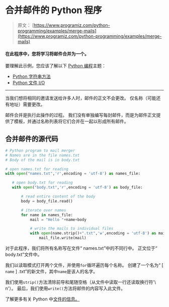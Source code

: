 # 合并邮件的 Python 程序

> 原文： [https://www.programiz.com/python-programming/examples/merge-mails](https://www.programiz.com/python-programming/examples/merge-mails)

#### 在此程序中，您将学习将邮件合并为一个。

要理解此示例，您应该了解以下 [Python 编程](/python-programming "Python tutorial")主题：

*   [Python 字符串方法](/python-programming/strings-method)
*   [Python 文件 I/O](/python-programming/file-operation)

* * *

当我们想将相同的邀请发送给许多人时，邮件的正文不会更改。 仅名称（可能还有地址）需要更改。

邮件合并是执行此操作的过程。 我们没有单独编写每封邮件，而是为邮件正文提供了模板，并通过名称列表将它们合并在一起以形成所有邮件。

## 合并邮件的源代码

```py
# Python program to mail merger
# Names are in the file names.txt
# Body of the mail is in body.txt

# open names.txt for reading
with open("names.txt",'r',encoding = 'utf-8') as names_file:

   # open body.txt for reading
   with open("body.txt",'r',encoding = 'utf-8') as body_file:

       # read entire content of the body
       body = body_file.read()

       # iterate over names
       for name in names_file:
           mail = "Hello "+name+body

           # write the mails to individual files
           with open(name.strip()+".txt",'w',encoding = 'utf-8') as mail_file:
               mail_file.write(mail)

```

对于此程序，我们将所有名称写在文件“ names.txt”中的不同行中。 正文位于“ body.txt”文件中。

我们以读取模式打开两个文件，并使用`for`循环遍历每个名​​称。 创建了一个名为“ [ `name` ] .txt”的新文件，其中`name`是该人的名字。

我们使用`strip()`方法清除前导和尾随空格（从文件中读取一行还读取换行符'\ n'）。 最后，我们使用`write()`方法将邮件的内容写入此文件。

了解更多有关 Python 中[文件的信息。](/python-programming/file-operation)